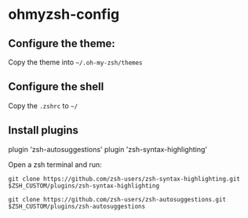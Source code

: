 # ohmyzsh-config

## Configure the theme:

Copy the theme into `~/.oh-my-zsh/themes`

## Configure the shell

Copy the `.zshrc` to `~/`

## Install plugins

plugin 'zsh-autosuggestions' 
plugin 'zsh-syntax-highlighting' 

Open a zsh terminal and run:

`git clone https://github.com/zsh-users/zsh-syntax-highlighting.git $ZSH_CUSTOM/plugins/zsh-syntax-highlighting`

`git clone https://github.com/zsh-users/zsh-autosuggestions.git $ZSH_CUSTOM/plugins/zsh-autosuggestions`


